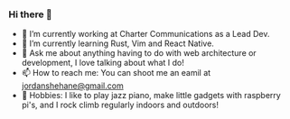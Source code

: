 ### Hi there 👋

- 🔭 I’m currently working at Charter Communications as a Lead Dev.
- 🌱 I’m currently learning Rust, Vim and React Native.
- 💬 Ask me about anything having to do with web architecture or development, I love talking about what I do!
- 📫 How to reach me: You can shoot me an eamil at jordanshehane@gmail.com
- 🎉 Hobbies: I like to play jazz piano, make little gadgets with raspberry pi's, and I rock climb regularly indoors and outdoors!
